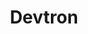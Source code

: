 ---
blog: https://devtron.ai/blog
facebook: https://facebook.com/devtronlabs
linkedin: https://linkedin.com/company/devtron-labs
logohandle: devtronai
sort: devtron
title: Devtron
twitter: https://x.com/DevtronL
website: https://devtron.ai/
youtube: https://youtube.com/channel/UCDbfFyHMWTUIKn3RrtU3f4A/featured
---